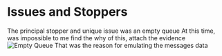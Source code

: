 # Issues and Stoppers

The principal stopper and unique issue was an empty queue
At this time, was impossible to me find the why of this, attach the evidence
![Empty Queue](https://drive.google.com/file/d/10SVfGupmPC3c3zexOD_an0OLoje0wbVo/view?usp=sharing)
That was the reason for emulating the messages data

